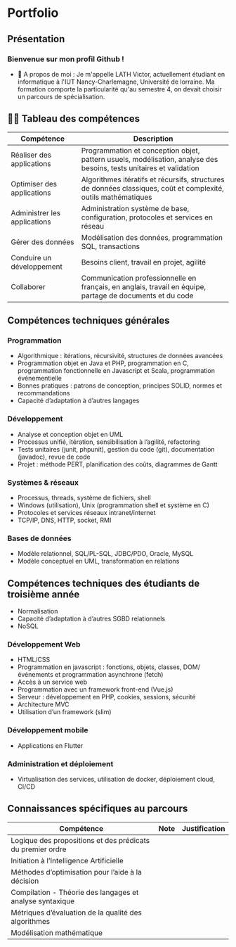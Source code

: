 # Portfolio

## Présentation

### Bienvenue sur mon profil Github !

- 💬 A propos de moi : Je m'appelle LATH Victor, actuellement étudiant en informatique à l'IUT Nancy-Charlemagne, Université de lorraine. Ma formation
comporte la particularité qu'au semestre 4, on devait choisir un parcours de spécialisation.

## 👨‍💻 Tableau des compétences

| Compétence                   | Description                                                                                                         |
| ---------------------------- | ------------------------------------------------------------------------------------------------------------------- |
| Réaliser des applications    | Programmation et conception objet, pattern usuels, modélisation, analyse des besoins, tests unitaires et validation |
| Optimiser des applications   | Algorithmes itératifs et récursifs, structures de données classiques, coût et complexité, outils mathématiques      |
| Administrer les applications | Administration système de base, configuration, protocoles et services en réseau                                     |
| Gérer des données            | Modélisation des données, programmation SQL, transactions                                                           |
| Conduire un développement    | Besoins client, travail en projet, agilité                                                                          |
| Collaborer                   | Communication professionnelle en français, en anglais, travail en équipe, partage de documents et du code           |

## Compétences techniques générales

### Programmation

- Algorithmique : itérations, récursivité, structures de données avancées
- Programmation objet en Java et PHP, programmation en C, programmation fonctionnelle en Javascript et Scala, programmation événementielle
- Bonnes pratiques : patrons de conception, principes SOLID, normes et recommandations
- Capacité d’adaptation à d’autres langages

### Développement

- Analyse et conception objet en UML
- Processus unifié, itération, sensibilisation à l’agilité, refactoring
- Tests unitaires (junit, phpunit), gestion du code (git), documentation (javadoc), revue de code
- Projet : méthode PERT, planification des coûts, diagrammes de Gantt

### Systèmes & réseaux

- Processus, threads, système de fichiers, shell
- Windows (utilisation), Unix (programmation shell et système en C)
- Protocoles et services réseaux intranet/internet
- TCP/IP, DNS, HTTP, socket, RMI

### Bases de données

- Modèle relationnel, SQL/PL-SQL, JDBC/PDO, Oracle, MySQL
- Modèle conceptuel en UML, transformation en relations

## Compétences techniques des étudiants de troisième année

- Normalisation
- Capacité d’adaptation à d’autres SGBD relationnels
- NoSQL

### Développement Web

- HTML/CSS
- Programmation en javascript : fonctions, objets, classes, DOM/événements et programmation asynchrone (fetch)
- Accès à un service web
- Programmation avec un framework front-end (Vue.js)
- Serveur : développement en PHP, cookies, sessions, sécurité
- Architecture MVC
- Utilisation d’un framework (slim)

### Développement mobile

- Applications en Flutter

### Administration et déploiement

- Virtualisation des services, utilisation de docker, déploiement cloud, CI/CD

## Connaissances spécifiques au parcours

| Compétence                                          | Note | Justification                               |
|-----------------------------------------------------|------|---------------------------------------------|
| Logique des propositions et des prédicats du premier ordre |      |                                             |
| Initiation à l’Intelligence Artificielle          |      |                                             |
| Méthodes d’optimisation pour l’aide à la décision  |      |                                             |
| Compilation - Théorie des langages et analyse syntaxique |      |                                             |
| Métriques d’évaluation de la qualité des algorithmes |      |                                             |
| Modélisation mathématique                         |      |                                             |


<!-- 
**victorLath/victorLath** is a ✨ _special_ ✨ repository because its `README.md` (this file) appears on your GitHub profile.

Here are some ideas to get you started:

- 🔭 I’m currently working on ...
- 🌱 I’m currently learning ...
- 👯 I’m looking to collaborate on ...
- 🤔 I’m looking for help with ...
- 💬 Ask me about ...
- 📫 How to reach me: ...
- 😄 Pronouns: ...
- ⚡ Fun fact: ...
 -->
